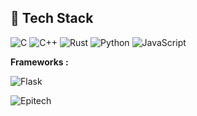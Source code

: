 ## 🚀 Tech Stack

![C](https://img.shields.io/badge/C-00599C?style=for-the-badge&logo=c&logoColor=white) ![C++](https://img.shields.io/badge/C++-00599C?style=for-the-badge&logo=c%2B%2B&logoColor=white) ![Rust](https://img.shields.io/badge/Rust-000000?style=for-the-badge&logo=rust&logoColor=white) ![Python](https://img.shields.io/badge/Python-3776AB?style=for-the-badge&logo=python&logoColor=white) ![JavaScript](https://img.shields.io/badge/JavaScript-F7DF1E?style=for-the-badge&logo=javascript&logoColor=black)

**Frameworks :** 

![Flask](https://img.shields.io/badge/Flask-000000?style=for-the-badge&logo=flask&logoColor=white)

![Epitech](https://img.shields.io/badge/Epitech-3457A5?style=for-the-badge&logo=epitech&logoColor=white)
